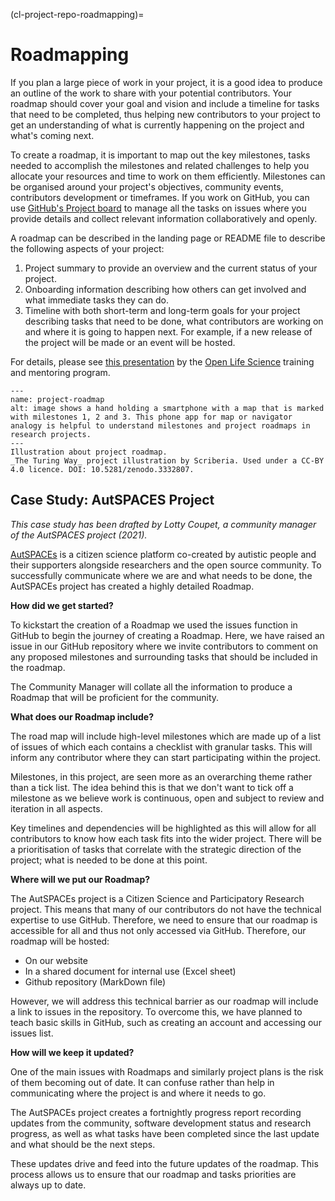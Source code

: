 (cl-project-repo-roadmapping)=
# Roadmapping

If you plan a large piece of work in your project, it is a good idea to produce an outline of the work to share with your potential contributors.
Your roadmap should cover your goal and vision and include a timeline for tasks that need to be completed, thus helping new contributors to your project to get an understanding of what is currently happening on the project and what's coming next.

To create a roadmap, it is important to map out the key milestones, tasks needed to accomplish the milestones and related challenges to help you allocate your resources and time to work on them efficiently.
Milestones can be organised around your project's objectives, community events, contributors development or timeframes.
If you work on GitHub, you can use [GitHub's Project board](https://help.github.com/en/articles/tracking-the-progress-of-your-work-with-project-boards) to manage all the tasks on issues where you provide details and collect relevant information collaboratively and openly. 

A roadmap can be described in the landing page or README file to describe the following aspects of your project:

1. Project summary to provide an overview and the current status of your project.
2. Onboarding information describing how others can get involved and what immediate tasks they can do.
3. Timeline with both short-term and long-term goals for your project describing tasks that need to be done, what contributors are working on and where it is going to happen next.
For example, if a new release of the project will be made or an event will be hosted.

For details, please see [this presentation](https://docs.google.com/presentation/d/e/2PACX-1vSMCLWnN1_lO4ofD9cCjN9TJxyHYIvBFfgarOlwi95G4JJ5m672v-sYFbvfRyHPag83XviEJBrIecga/pub?start=false&loop=false&delayms=3000) by the [Open Life Science](https://openlifesci.org/) training and mentoring program.

```{figure} ../../figures/project-roadmap.jpg
---
name: project-roadmap
alt: image shows a hand holding a smartphone with a map that is marked with milestones 1, 2 and 3. This phone app for map or navigator analogy is helpful to understand milestones and project roadmaps in research projects.
---
Illustration about project roadmap.
_The Turing Way_ project illustration by Scriberia. Used under a CC-BY 4.0 licence. DOI: 10.5281/zenodo.3332807.
```

## Case Study: AutSPACES Project

*This case study has been drafted by Lotty Coupet, a community manager of the AutSPACES project (2021).*

[AutSPACEs](https://github.com/alan-turing-institute/AutSPACEs) is a citizen science platform co-created by autistic people and their supporters alongside researchers and the open source community.
To successfully communicate where we are and what needs to be done, the AutSPACEs project has created a highly detailed Roadmap.

**How did we get started?**

To kickstart the creation of a Roadmap we used the issues function in GitHub to begin the journey of creating a Roadmap. 
Here, we have raised an issue in our GitHub repository where we invite contributors to comment on any proposed milestones and surrounding tasks that should be included in the roadmap. 

The Community Manager will collate all the information to produce a Roadmap that will be proficient for the community. 

**What does our Roadmap include?**

The road map will include high-level milestones which are made up of a list of issues of which each contains a checklist with granular tasks. 
This will inform any contributor where they can start participating within the project. 

Milestones, in this project, are seen more as an overarching theme rather than a tick list. 
The idea behind this is that we don't want to tick off a milestone as we believe work is continuous, open and subject to review and iteration in all aspects. 

Key timelines and dependencies will be highlighted as this will allow for all contributors to know how each task fits into the wider project. 
There will be a prioritisation of tasks that correlate with the strategic direction of the project; what is needed to be done at this point. 

**Where will we put our Roadmap?**

The AutSPACEs project is a Citizen Science and Participatory Research project. 
This means that many of our contributors do not have the technical expertise to use GitHub.
Therefore, we need to ensure that our roadmap is accessible for all and thus not only accessed via GitHub. Therefore, our roadmap will be hosted:
- On our website
- In a shared document for internal use (Excel sheet)
- Github repository (MarkDown file)

However, we will address this technical barrier as our roadmap will include a link to issues in the repository. 
To overcome this, we have planned to teach basic skills in GitHub, such as creating an account and accessing our issues list.

**How will we keep it updated?**

One of the main issues with Roadmaps and similarly project plans is the risk of them becoming out of date. 
It can confuse rather than help in communicating where the project is and where it needs to go. 

The AutSPACEs project creates a fortnightly progress report recording updates from the community, software development status and research progress, as well as what tasks have been completed since the last update and what should be the next steps. 

These updates drive and feed into the future updates of the roadmap. 
This process allows us to ensure that our roadmap and tasks priorities are always up to date.
